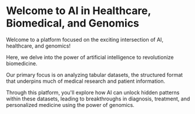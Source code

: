 # Welcome to AI in Healthcare, Biomedical, and Genomics 

Welcome to a platform focused on the exciting intersection of AI, healthcare, and genomics! 

Here, we delve into the power of artificial intelligence to revolutionize biomedicine. 

Our primary focus is on analyzing tabular datasets, the structured format that underpins much of medical research and patient information. 

Through this platform, you'll explore how AI can unlock hidden patterns within these datasets, leading to breakthroughs in diagnosis, treatment, and personalized medicine using the power of genomics.
